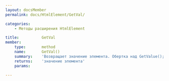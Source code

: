 ```yaml
---
layout: docsMember
permalink: docs/HtmlElement/GetVal/

categories:
    - Методы расширения HtmlElement

title:          GetVal
member:
    type:       method
    name:       GetVal()
    summary:    'Возвращает значение элемента. Обертка над GetValue();'
    returns:    'значение элемента'
    params:

---
```


